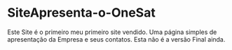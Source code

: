 # SiteApresenta-o-OneSat
Este Site é o primeiro meu primeiro site vendido. Uma página simples de apresentação da Empresa e seus contatos. Esta não é a versão Final ainda. 
